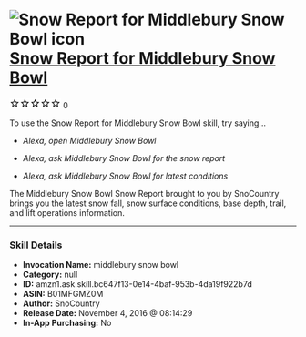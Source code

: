 # &nbsp;<img src="skill_icon" alt="Snow Report for Middlebury Snow Bowl icon" width="36"> [Snow Report for Middlebury Snow Bowl](http://alexa.amazon.com/#skills/amzn1.ask.skill.bc647f13-0e14-4baf-953b-4da19f922b7d)
![0 stars](../../images/ic_star_border_black_18dp_1x.png)![0 stars](../../images/ic_star_border_black_18dp_1x.png)![0 stars](../../images/ic_star_border_black_18dp_1x.png)![0 stars](../../images/ic_star_border_black_18dp_1x.png)![0 stars](../../images/ic_star_border_black_18dp_1x.png) 0

To use the Snow Report for Middlebury Snow Bowl skill, try saying...

* *Alexa, open Middlebury Snow Bowl*

* *Alexa, ask Middlebury Snow Bowl for the snow report*

* *Alexa, ask Middlebury Snow Bowl for latest conditions*

The Middlebury Snow Bowl Snow Report brought to you by SnoCountry brings you the latest snow fall, snow surface conditions,  base depth, trail, and lift operations information.

***

### Skill Details

* **Invocation Name:** middlebury snow bowl
* **Category:** null
* **ID:** amzn1.ask.skill.bc647f13-0e14-4baf-953b-4da19f922b7d
* **ASIN:** B01MFGMZ0M
* **Author:** SnoCountry
* **Release Date:** November 4, 2016 @ 08:14:29
* **In-App Purchasing:** No
